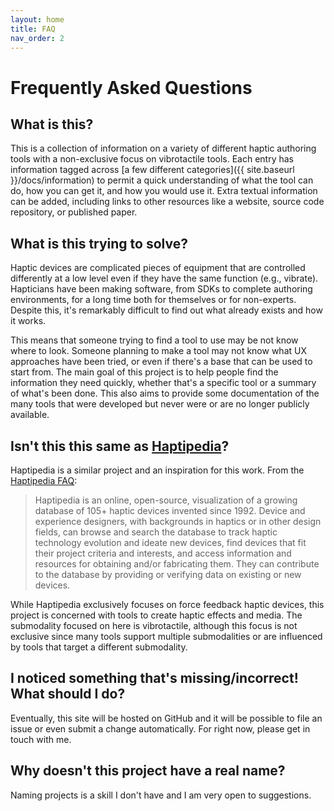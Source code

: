 ```yaml
---
layout: home
title: FAQ
nav_order: 2
---
```


# Frequently Asked Questions

## What is this?

This is a collection of information on a variety of different haptic authoring tools with a non-exclusive focus on vibrotactile tools.
Each entry has information tagged across [a few different categories]({{ site.baseurl }}/docs/information) to permit a quick understanding of what the tool can do, how you can get it, and how you would use it.
Extra textual information can be added, including links to other resources like a website, source code repository, or published paper.

## What is this trying to solve?

Haptic devices are complicated pieces of equipment that are controlled differently at a low level even if they have the same function (e.g., vibrate).
Hapticians have been making software, from SDKs to complete authoring environments, for a long time both for themselves or for non-experts.
Despite this, it's remarkably difficult to find out what already exists and how it works.

This means that someone trying to find a tool to use may be not know where to look.
Someone planning to make a tool may not know what UX approaches have been tried, or even if there's a base that can be used to start from.
The main goal of this project is to help people find the information they need quickly, whether that's a specific tool or a summary of what's been done.
This also aims to provide some documentation of the many tools that were developed but never were or are no longer publicly available.

## Isn't this this same as [Haptipedia](https://haptipedia.org)?

Haptipedia is a similar project and an inspiration for this work. From the [Haptipedia FAQ](https://haptipedia.org/pages/):

> Haptipedia is an online, open-source, visualization of a growing database of 105+ haptic devices invented since 1992.  Device and experience designers, with backgrounds in haptics or in other design fields, can browse and search the database to track haptic technology evolution and ideate new devices, find devices that fit their project criteria and interests, and access information and resources for obtaining and/or fabricating them. They can contribute to the database by providing or verifying data on existing or new devices.

While Haptipedia exclusively focuses on force feedback haptic devices, this project is concerned with tools to create haptic effects and media.
The submodality focused on here is vibrotactile, although this focus is not exclusive since many tools support multiple submodalities or are influenced by tools that target a different submodality.

## I noticed something that's missing/incorrect! What should I do?

Eventually, this site will be hosted on GitHub and it will be possible to file an issue or even submit a change automatically.
For right now, please get in touch with me.

## Why doesn't this project have a real name?

Naming projects is a skill I don't have and I am very open to suggestions.
